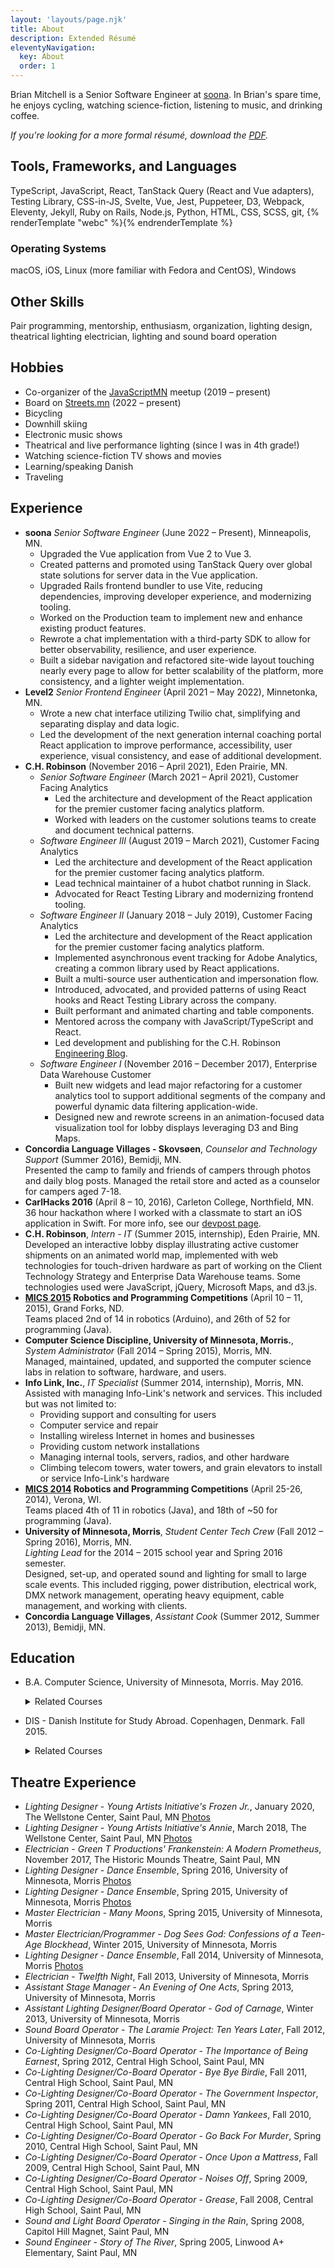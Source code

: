 ```yaml
---
layout: 'layouts/page.njk'
title: About
description: Extended Résumé
eleventyNavigation:
  key: About
  order: 1
---
```


Brian Mitchell is a Senior Software Engineer at [soona](https://soona.co). In Brian's spare time, he
enjoys cycling, watching science-fiction, listening to music, and drinking coffee.

_If you're looking for a more formal résumé, download the [PDF](https://github.com/BrianMitchL/resume/raw/main/resume.pdf)._

## Tools, Frameworks, and Languages

TypeScript, JavaScript, React, TanStack Query (React and Vue adapters), Testing Library, CSS-in-JS, Svelte, Vue, Jest, Puppeteer, D3, Webpack, Eleventy, Jekyll, Ruby on Rails, Node.js, Python, HTML, CSS, SCSS, git,&nbsp;{% renderTemplate "webc" %}<latex-logo></latex-logo>{% endrenderTemplate %}

### Operating Systems

macOS, iOS, Linux (more familiar with Fedora and CentOS), Windows

## Other Skills

Pair programming, mentorship, enthusiasm, organization, lighting design, theatrical lighting electrician, lighting and sound board operation

## Hobbies

- Co-organizer of the [JavaScriptMN](https://www.meetup.com/JavaScriptMN/) meetup (2019 &ndash; present)
- Board on [Streets.mn](https://streets.mn) (2022 &ndash; present)
- Bicycling
- Downhill skiing
- Electronic music shows
- Theatrical and live performance lighting (since I was in 4th grade!)
- Watching science-fiction TV shows and movies
- Learning/speaking Danish
- Traveling

## Experience

- **soona** _Senior Software Engineer_ (June 2022 &ndash; Present), Minneapolis, MN.
  - Upgraded the Vue application from Vue 2 to Vue 3.
  - Created patterns and promoted using TanStack Query over global state solutions for server data in the Vue application.
  - Upgraded Rails frontend bundler to use Vite, reducing dependencies, improving developer experience, and modernizing tooling.
  - Worked on the Production team to implement new and enhance existing product features.
  - Rewrote a chat implementation with a third-party SDK to allow for better observability, resilience, and user experience.
  - Built a sidebar navigation and refactored site-wide layout touching nearly every page to allow for better scalability of the platform, more consistency, and a lighter weight implementation.
- **Level2** _Senior Frontend Engineer_ (April 2021 &ndash; May 2022), Minnetonka, MN.
  - Wrote a new chat interface utilizing Twilio chat, simplifying and separating display and data logic.
  - Led the development of the next generation internal coaching portal React application to improve performance, accessibility, user experience, visual consistency, and ease of additional development.
- **C.H. Robinson** (November 2016 &ndash; April 2021), Eden Prairie, MN.
  - _Senior Software Engineer_ (March 2021 &ndash; April 2021), Customer Facing Analytics
    - Led the architecture and development of the React application for the
      premier customer facing analytics platform.
    - Worked with leaders on the customer solutions teams to create and document
      technical patterns.
  - _Software Engineer III_ (August 2019 &ndash; March 2021), Customer Facing Analytics
    - Led the architecture and development of the React application for the
      premier customer facing analytics platform.
    - Lead technical maintainer of a hubot chatbot running in Slack.
    - Advocated for React Testing Library and modernizing frontend tooling.
  - _Software Engineer II_ (January 2018 &ndash; July 2019), Customer Facing Analytics
    - Led the architecture and development of the React application for the
      premier customer facing analytics platform.
    - Implemented asynchronous event tracking for Adobe Analytics, creating a
      common library used by React applications.
    - Built a multi-source user authentication and impersonation flow.
    - Introduced, advocated, and provided patterns of using React hooks and
      React Testing Library across the company.
    - Built performant and animated charting and table components.
    - Mentored across the company with JavaScript/TypeScript and React.
    - Led development and publishing for the C.H. Robinson
      [Engineering Blog](https://engineering.chrobinson.com).
  - _Software Engineer I_ (November 2016 &ndash; December 2017), Enterprise Data Warehouse Customer
    - Built new widgets and lead major refactoring for a customer analytics
      tool to support additional segments of the company and powerful dynamic
      data filtering application-wide.
    - Designed new and rewrote screens in an animation-focused data
      visualization tool for lobby displays leveraging D3 and Bing Maps.
- **Concordia Language Villages - Skovsøen**, _Counselor and Technology Support_ (Summer 2016), Bemidji, MN.\
  Presented the camp to family and friends of campers through photos and daily blog posts. Managed the retail store and acted as a counselor for campers aged 7-18.
- **CarlHacks 2016** (April 8 &ndash; 10, 2016), Carleton College, Northfield, MN.\
  36 hour hackathon where I worked with a classmate to start an iOS application in Swift. For more info, see our [devpost page](https://devpost.com/software/bpm).
- **C.H. Robinson**, _Intern - IT_ (Summer 2015, internship), Eden Prairie, MN.\
  Developed an interactive lobby display illustrating active customer shipments on an animated world map, implemented with web technologies for touch-driven hardware as part of working on the Client Technology Strategy and Enterprise Data Warehouse teams. Some technologies used were JavaScript, jQuery, Microsoft Maps, and d3.js.
- **[MICS 2015](https://www.micsymposium.org/mics2015/) Robotics and Programming Competitions** (April 10 &ndash; 11, 2015), Grand Forks, ND.\
  Teams placed 2nd of 14 in robotics (Arduino), and 26th of 52 for programming (Java).
- **Computer Science Discipline, University of Minnesota, Morris.**, _System Administrator_ (Fall 2014 &ndash; Spring 2015), Morris, MN.\
  Managed, maintained, updated, and supported the computer science labs in relation to software, hardware, and users.
- **Info Link, Inc.**, _IT Specialist_ (Summer 2014, internship), Morris, MN.\
  Assisted with managing Info-Link's network and services. This included but was not limited to:
  - Providing support and consulting for users
  - Computer service and repair
  - Installing wireless Internet in homes and businesses
  - Providing custom network installations
  - Managing internal tools, servers, radios, and other hardware
  - Climbing telecom towers, water towers, and grain elevators to install or service Info-Link's hardware
- **[MICS 2014](https://www.micsymposium.org/mics2014/) Robotics and Programming Competitions** (April 25-26, 2014), Verona, WI.\
  Teams placed 4th of 11 in robotics (Java), and 18th of ~50 for programming (Java).
- **University of Minnesota, Morris**, _Student Center Tech Crew_ (Fall 2012 &ndash; Spring 2016), Morris, MN.\
  _Lighting Lead_ for the 2014 &ndash; 2015 school year and Spring 2016 semester.\
  Designed, set-up, and operated sound and lighting for small to large scale events. This included rigging, power distribution, electrical work, DMX network management, operating heavy equipment, cable management, and working with clients.
- **Concordia Language Villages**, _Assistant Cook_ (Summer 2012, Summer 2013), Bemidji, MN.

## Education

- B.A. Computer Science, University of Minnesota, Morris. May 2016.

  <details>
  <summary>Related Courses</summary>

  - Network Administration Practicum with an Emphasis on Directory Services Directed Study (CSCI 4993)
  - Robotics (CSCI 4454)
  - Models of Computing Systems (CSCI 3401)
  - Human-Computer Interface Design (CSCI 4656)
  - Robotics Directed Study (x2) (CSCI 3993)
  - Software Design Directed Study (using MEAN Stack) (CSCI 4993)
  - Algorithms and Computability (CSCI 3501)
  - Software Design and Development (CSCI 3601)
  - Ethical and Social Implications of Technology (IS 1091)
  - Data Structures (CSCI 2101)
  - Foundations of Computer Science (CSCI 1302)
  - Digital Media Computation (CSCI 1201)

  </details>

- DIS - Danish Institute for Study Abroad. Copenhagen, Denmark. Fall 2015.
  <details>
  <summary>Related Courses</summary>

  - Artificial Intelligence
  - Sustainability in Northern Europe
  - Danish Language I&ndash;II

  </details>

## Theatre Experience

- _Lighting Designer_ - _Young Artists Initiative's Frozen Jr._, January 2020, The Wellstone Center, Saint Paul, MN [Photos](https://www.facebook.com/pg/youngartistsmn/photos/?tab=album&album_id=2788812927897660)
- _Lighting Designer_ - _Young Artists Initiative's Annie_, March 2018, The Wellstone Center, Saint Paul, MN [Photos](https://www.facebook.com/pg/youngartistsmn/photos/?tab=album&album_id=2328712980574326)
- _Electrician_ - _Green T Productions' Frankenstein: A Modern Prometheus_, November 2017, The Historic Mounds Theatre, Saint Paul, MN
- _Lighting Designer_ - _Dance Ensemble_, Spring 2016, University of Minnesota, Morris [Photos](https://flic.kr/s/aHskyhQRx3)
- _Lighting Designer_ - _Dance Ensemble_, Spring 2015, University of Minnesota, Morris [Photos](https://flic.kr/s/aHsk9VWDqc)
- _Master Electrician_ - _Many Moons_, Spring 2015, University of Minnesota, Morris
- _Master Electrician/Programmer_ - _Dog Sees God: Confessions of a Teen-Age Blockhead_, Winter 2015, University of Minnesota, Morris
- _Lighting Designer_ - _Dance Ensemble_, Fall 2014, University of Minnesota, Morris [Photos](https://flic.kr/s/aHsk6o7kgX)
- _Electrician_ - _Twelfth Night_, Fall 2013, University of Minnesota, Morris
- _Assistant Stage Manager_ - _An Evening of One Acts_, Spring 2013, University of Minnesota, Morris
- _Assistant Lighting Designer/Board Operator_ - _God of Carnage_, Winter 2013, University of Minnesota, Morris
- _Sound Board Operator_ - _The Laramie Project: Ten Years Later_, Fall 2012, University of Minnesota, Morris
- _Co-Lighting Designer/Co-Board Operator_ - _The Importance of Being Earnest_, Spring 2012, Central High School, Saint Paul, MN
- _Co-Lighting Designer/Co-Board Operator_ - _Bye Bye Birdie_, Fall 2011, Central High School, Saint Paul, MN
- _Co-Lighting Designer/Co-Board Operator_ - _The Government Inspector_, Spring 2011, Central High School, Saint Paul, MN
- _Co-Lighting Designer/Co-Board Operator_ - _Damn Yankees_, Fall 2010, Central High School, Saint Paul, MN
- _Co-Lighting Designer/Co-Board Operator_ - _Go Back For Murder_, Spring 2010, Central High School, Saint Paul, MN
- _Co-Lighting Designer/Co-Board Operator_ - _Once Upon a Mattress_, Fall 2009, Central High School, Saint Paul, MN
- _Co-Lighting Designer/Co-Board Operator_ - _Noises Off_, Spring 2009, Central High School, Saint Paul, MN
- _Co-Lighting Designer/Co-Board Operator_ - _Grease_, Fall 2008, Central High School, Saint Paul, MN
- _Sound and Light Board Operator_ - _Singing in the Rain_, Spring 2008, Capitol Hill Magnet, Saint Paul, MN
- _Sound Engineer_ - _Story of The River_, Spring 2005, Linwood A+ Elementary, Saint Paul, MN

